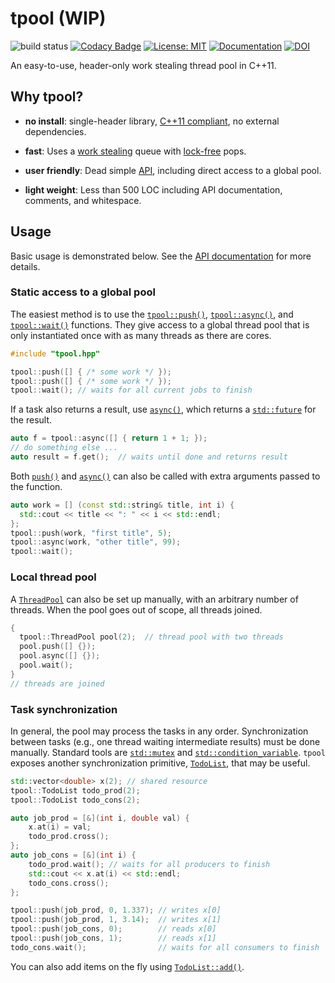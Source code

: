 # tpool (WIP)

![build status](https://github.com/tnagler/tpool/actions/workflows/main.yml/badge.svg?branch=main)
[![Codacy Badge](https://app.codacy.com/project/badge/Grade/ed2deb06d4454ab3b488536426ec3066)](https://www.codacy.com/gh/tnagler/tpool/dashboard?utm_source=github.com&amp;utm_medium=referral&amp;utm_content=tnagler/tpool&amp;utm_campaign=Badge_Grade)
[![License: MIT](https://img.shields.io/badge/License-MIT-yellow.svg)](https://opensource.org/licenses/MIT)
[![Documentation](https://img.shields.io/website/http/tnagler.github.io/tpool.svg)](https://vinecopulib.github.io/pyvinecopulib/)
[![DOI](https://zenodo.org/badge/427536398.svg)](https://zenodo.org/badge/latestdoi/427536398)


An easy-to-use, header-only work stealing thread pool in C++11.

## Why tpool?

* **no install**: single-header library, 
  [C++11 compliant](https://en.cppreference.com/w/cpp/compiler_support), 
  no external dependencies.

* **fast**: Uses a [work stealing](https://en.wikipedia.org/wiki/Work_stealing) 
  queue with [lock-free](https://en.wikipedia.org/wiki/Non-blocking_algorithm#Lock-freedom) pops.

* **user friendly**: Dead simple [API](https://tnagler.github.io/tpool/), 
  including direct access to a global pool.

* **light weight**: Less than 500 LOC including API documentation, comments, and
  whitespace.

## Usage

Basic usage is demonstrated below. See the 
[API documentation](https://tnagler.github.io/tpool/) for more details.

### Static access to a global pool

The easiest method is to use the [`tpool::push()`](https://tnagler.github.io/tpool/namespacetpool.html#affc41895dab281715c271aca3649e830), 
[`tpool::async()`](https://tnagler.github.io/tpool/namespacetpool.html#a10575809d24ead3716e312585f90a94a), 
and [`tpool::wait()`](https://tnagler.github.io/tpool/namespacetpool.html#a086671a25cc4f207112bc82a00688301) 
functions. They give access to a global thread pool that is only instantiated 
once with as many threads as there are cores.

```cpp
#include "tpool.hpp"

tpool::push([] { /* some work */ });
tpool::push([] { /* some work */ });
tpool::wait(); // waits for all current jobs to finish
```

If a task also returns a result, use 
[`async()`](https://tnagler.github.io/tpool/namespacetpool.html#a10575809d24ead3716e312585f90a94a), 
which returns a [`std::future`](https://en.cppreference.com/w/cpp/thread/future) 
for the result.

```cpp
auto f = tpool::async([] { return 1 + 1; });
// do something else ...
auto result = f.get();  // waits until done and returns result
```

Both [`push()`](https://tnagler.github.io/tpool/namespacetpool.html#affc41895dab281715c271aca3649e830)
and [`async()`](https://tnagler.github.io/tpool/namespacetpool.html#a10575809d24ead3716e312585f90a94a) 
can also be called with extra arguments passed to the function.

```cpp
auto work = [] (const std::string& title, int i) { 
  std::cout << title << ": " << i << std::endl; 
};
tpool::push(work, "first title", 5);
tpool::async(work, "other title", 99);
tpool::wait();
```

### Local thread pool

A [`ThreadPool`](https://tnagler.github.io/tpool/classtpool_1_1ThreadPool.html) 
can also be set up manually, with an arbitrary number of threads. When the pool 
goes out of scope, all threads joined.

```cpp
{
  tpool::ThreadPool pool(2);  // thread pool with two threads
  pool.push([] {});
  pool.async([] {});
  pool.wait();
}
// threads are joined
```

### Task synchronization

In general, the pool may process the tasks in any order. Synchronization between
tasks (e.g., one thread waiting intermediate results) must be done manually. 
Standard tools are [`std::mutex`](https://en.cppreference.com/w/cpp/thread/mutex) 
and [`std::condition_variable`](https://en.cppreference.com/w/cpp/thread/condition_variable). 
`tpool` exposes another synchronization primitive, 
[`TodoList`](https://tnagler.github.io/tpool/classtpool_1_1TodoList.html), that 
may be useful.

```cpp
std::vector<double> x(2); // shared resource
tpool::TodoList todo_prod(2);
tpool::TodoList todo_cons(2);

auto job_prod = [&](int i, double val) {
    x.at(i) = val;
    todo_prod.cross();
};
auto job_cons = [&](int i) {
    todo_prod.wait(); // waits for all producers to finish
    std::cout << x.at(i) << std::endl;
    todo_cons.cross();
};

tpool::push(job_prod, 0, 1.337); // writes x[0]
tpool::push(job_prod, 1, 3.14);  // writes x[1]
tpool::push(job_cons, 0);        // reads x[0]
tpool::push(job_cons, 1);        // reads x[1]
todo_cons.wait();                // waits for all consumers to finish
```
You can also add items on the fly 
using [`TodoList::add()`](https://tnagler.github.io/tpool/classtpool_1_1TodoList.html).
